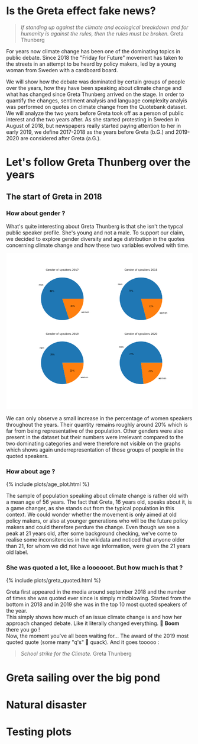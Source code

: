 # Is the Greta effect fake news?
> *If standing up against the climate and ecological breakdown and for humanity is against the rules, then the rules must be broken.* Greta Thunberg

For years now climate change has been one of the dominating topics in public debate.
Since 2018 the "Friday for Future" movement has taken to the streets in an attempt to be heard by policy makers, led by a young woman from Sweden with a cardboard board.

We will show how the debate was dominated by certain groups of people over the years, how they have been speaking about climate change and what has changed since Greta Thunberg arrived on the stage. In order to quantify the changes, sentiment analysis and language complexity analyis was performed on quotes on climate change from the Quotebank dataset. We will analyze the two years before Greta took off as a person of public interest and the two years after. As she started protesting in Sweden in August of 2018, but newspapers really started paying attention to her in early 2019, we define 2017-2018 as the years before Greta (b.G.) and 2019-2020 are considered after Greta (a.G.). 

# Let's follow Greta Thunberg over the years
## The start of Greta in 2018
### How about gender ?
What's quite interesting about Greta Thunberg is that she isn't the typcal public speaker profile. She's young and not a male. To support our claim, we decided to explore gender diversity and age distribution in the quotes concerning climate change and how these two variables evolved with time.

![Gender plot](/assets/plots/gender.png)

We can only observe a small increase in the percentage of women speakers throughout the years. Their quantity remains roughly around 20% which is far from being representative of the population. Other genders were also present in the dataset but their numbers were irrelevant compared to the two dominating categories and were therefore not visible on the graphs which shows again underrepresentation of those groups of people in the quoted speakers.  

### How about age ?

{% include plots/age_plot.html %}

The sample of population speaking about climate change is rather old with a mean age of 56 years. The fact that Greta, 16 years old, speaks about it, is a game changer, as she stands out from the typical population in this context. We could wonder whether the movement is only aimed at old policy makers, or also at younger generations who will be the future policy makers and could therefore perdure the change.
Even though we see a peak at 21 years old, after some background checking, we've come to realise some inconsitencies in the wikidata and noticed that anyone older than 21, for whom we did not have age information, were given the 21 years old label.

### She was quoted a lot, like a loooooot. But how much is that ?

{% include plots/greta_quoted.html %}

Greta first appeared in the media around september 2018 and the number of times she was quoted ever since is simply mindblowing. Started from the bottom in 2018 and in 2019 she was in the top 10 most quoted speakers of the year. <br>
This simply shows how much of an issue climate change is and how her approach changed debate. Like it literally changed everything. 🤯 **Boom** there you go ! <br>
Now, the moment you've all been waiting for... The award of the 2019 most quoted quote (some many "q's" 🦆 quack). And it goes tooooo :
> *School strike for the Climate.* Greta Thunberg

# Greta sailing over the big pond

# Natural disaster

# Testing plots
